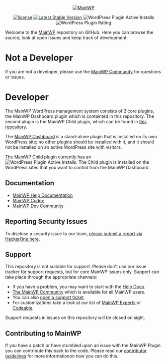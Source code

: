 
<p align="center"><a href="https://mainwp.com"><img src="https://mainwp.com/images/mainwp-logo.png" alt="MainWP"></a></p>

<p align="center">
<a href="https://packagist.org/packages/mainwp/mainwp"><img src="https://poser.pugx.org/mainwp/mainwp/license" alt="license"></a> 
 <a href="https://packagist.org/packages/mainwp/mainwp"><img src="https://poser.pugx.org/mainwp/mainwp/v/stable" alt="Latest Stable Version"></a>
  <img alt="WordPress Plugin Active Installs" src="https://img.shields.io/wordpress/plugin/installs/mainwp?label=MainWP%20Dashboard%20Active%20Installs">
  <img alt="WordPress Plugin Rating" src="https://img.shields.io/wordpress/plugin/stars/mainwp">
</p>

Welcome to the [MainWP](https://mainwp.com) repository on GitHub. Here you can browse the source, look at open issues and keep track of development.

# Not a Developer

If you are not a developer, please use the [MainWP Community](https://meta.mainwp.com) for questions or issues.

# Developer

The MainWP WordPress management system consists of 2 core plugins, the MainWP Dashboard plugin which is containted in this repository.   The second plugin is the MainWP Child plugin, which can be found in [this repository](https://github.com/mainwp/mainwp-child).  

The [MainWP Dashboard](https://wordpress.org/plugins/mainwp/) is a stand-alone plugin that is installed on its own WordPress site; no other plugins should be installed with it, and it should not be installed on an active WordPress site with visitors. 

The [MainWP Child](https://wordpress.org/plugins/mainwp-child/) plugin currently has an <img alt="WordPress Plugin Active Installs" src="https://img.shields.io/wordpress/plugin/installs/mainwp-child?label=active%20install%20count%20of%20">.  The Child plugin is installed on the WordPress sites that you want to control from the MainWP Dashboard. 

## Documentation
* [MainWP Help Documentation](https://kb.mainwp.com/)
* [MainWP Codex](https://mainwp.dev/)
* [MainWP Dev Community](https://meta.mainwp.com/c/dev/15)

## Reporting Security Issues
To disclose a security issue to our team, [please submit a report via HackerOne here](https://hackerone.com/mainwp).

## Support
This repository is not suitable for support. Please don't use our issue tracker for support requests, but for core MainWP issues only. Support can take place through the appropriate channels:

* If you have a problem, you may want to start with the [Help Docs](https://kb.mainwp.com/).
* [The MainWP Community](https://meta.mainwp.com/) which is available for all MainWP users.
* You can also [open a support ticket](https://mainwp.com/support/).
* For customizations take a look at our list of [MainWP Experts](https://mainwp.com/mainwp-experts/) or [Codeable](https://codeable.io/).

Support requests in issues on this repository will be closed on sight.

## Contributing to MainWP
If you have a patch or have stumbled upon an issue with the MainWP Plugin you can contribute this back to the code. Please read our [contributor guidelines](https://github.com/mainwp/mainwp/blob/master/.github/CONTRIBUTING.md) for more informationon how you can do this.

